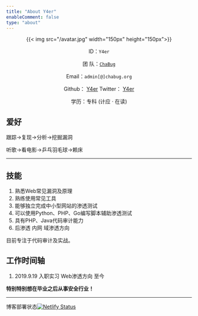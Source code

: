 ```yaml
---
title: "About Y4er"
enableComment: false
type: "about"
---
```


<center>
{{< img src="/avatar.jpg" width="150px" height="150px">}}

ID：`Y4er`

团  队：[`ChaBug`](http://www.chabug.org/)

Email：`admin[@]chabug.org`

Github：  [Y4er](http://github.com/Y4er)
Twitter：  [Y4er](https://twitter.com/Y4er_ChaBug)

学历：专科 (计应 · 在读)

</center>

## 爱好

跟踪->复现->分析->挖掘漏洞

听歌->看电影->乒乓羽毛球->赖床

---

## 技能

1. 熟悉Web常见漏洞及原理
2. 熟练使用常见工具
3. 能够独立完成中小型网站的渗透测试
4. 可以使用Python、PHP、Go编写脚本辅助渗透测试
5. 具有PHP、Java代码审计能力
6. 后渗透 内网 域渗透方向

目前专注于代码审计及实战。

## 工作时间轴

1. 2019.9.19 入职实习 Web渗透方向 至今

**特别特别想在毕业之后从事安全行业！**

---

博客部署状态[![Netlify Status](https://api.netlify.com/api/v1/badges/63ca25df-b97f-42f0-b0a9-eaa4f8161b49/deploy-status)](https://app.netlify.com/sites/y4er/deploys)